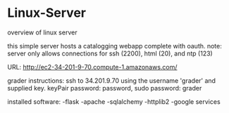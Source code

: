 # Linux-Server
overview of linux server

this simple server hosts a catalogging webapp complete with oauth.
note: server only allows connections for ssh (2200), html (20), and ntp (123)

URL: http://ec2-34-201-9-70.compute-1.amazonaws.com/

grader instructions:
ssh to 34.201.9.70 using the username 'grader' and supplied key.
keyPair password: password,
sudo password: grader

installed software:
-flask
-apache
-sqlalchemy
-httplib2
-google services


